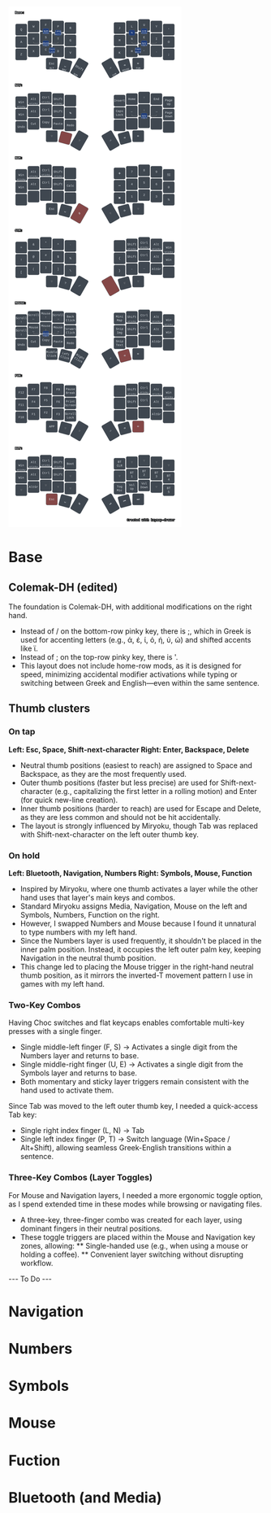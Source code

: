 ![Diagram of config](keymap-drawer/temper.svg)

# Base
## Colemak-DH (edited)
The foundation is Colemak-DH, with additional modifications on the right hand.

* Instead of / on the bottom-row pinky key, there is ;, which in Greek is used for accenting letters (e.g., ά, έ, ί, ό, ή, ύ, ώ) and shifted accents like ϊ.
* Instead of ; on the top-row pinky key, there is '.
* This layout does not include home-row mods, as it is designed for speed, minimizing accidental modifier activations while typing or switching between Greek and English—even within the same sentence.

## Thumb clusters
### On tap
**Left: Esc, Space, Shift-next-character
Right: Enter, Backspace, Delete**

* Neutral thumb positions (easiest to reach) are assigned to Space and Backspace, as they are the most frequently used.
* Outer thumb positions (faster but less precise) are used for Shift-next-character (e.g., capitalizing the first letter in a rolling motion) and Enter (for quick new-line creation).
* Inner thumb positions (harder to reach) are used for Escape and Delete, as they are less common and should not be hit accidentally.
* The layout is strongly influenced by Miryoku, though Tab was replaced with Shift-next-character on the left outer thumb key.

### On hold
**Left: Bluetooth, Navigation, Numbers
Right: Symbols, Mouse, Function**

* Inspired by Miryoku, where one thumb activates a layer while the other hand uses that layer's main keys and combos.
* Standard Miryoku assigns Media, Navigation, Mouse on the left and Symbols, Numbers, Function on the right.
* However, I swapped Numbers and Mouse because I found it unnatural to type numbers with my left hand.
* Since the Numbers layer is used frequently, it shouldn't be placed in the inner palm position. Instead, it occupies the left outer palm key, keeping Navigation in the neutral thumb position.
* This change led to placing the Mouse trigger in the right-hand neutral thumb position, as it mirrors the inverted-T movement pattern I use in games with my left hand.

### Two-Key Combos
Having Choc switches and flat keycaps enables comfortable multi-key presses with a single finger.

* Single middle-left finger (F, S) → Activates a single digit from the Numbers layer and returns to base.
* Single middle-right finger (U, E) → Activates a single digit from the Symbols layer and returns to base.
* Both momentary and sticky layer triggers remain consistent with the hand used to activate them.

Since Tab was moved to the left outer thumb key, I needed a quick-access Tab key:

* Single right index finger (L, N) → Tab
* Single left index finger (P, T) → Switch language (Win+Space / Alt+Shift), allowing seamless Greek-English transitions within a sentence.

### Three-Key Combos (Layer Toggles)
For Mouse and Navigation layers, I needed a more ergonomic toggle option, as I spend extended time in these modes while browsing or navigating files.

* A three-key, three-finger combo was created for each layer, using dominant fingers in their neutral positions.
* These toggle triggers are placed within the Mouse and Navigation key zones, allowing:
** Single-handed use (e.g., when using a mouse or holding a coffee).
** Convenient layer switching without disrupting workflow.

--- To Do ---
# Navigation
# Numbers
# Symbols
# Mouse
# Fuction
# Bluetooth (and Media)

